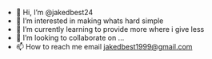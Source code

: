 - 👋 Hi, I’m @jakedbest24
- 👀 I’m interested in making whats hard simple
- 🌱 I’m currently learning to provide more where i give less
- 💞️ I’m looking to collaborate on ...
- 📫 How to reach me email jakedbest1999@gmail.com

<!---
jakedbest24/jakedbest24 is a ✨ special ✨ repository because its `README.md` (this file) appears on your GitHub profile.
You can click the Preview link to take a look at your changes.
--->
